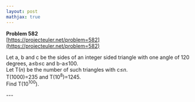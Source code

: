 ```yaml
---
layout: post
mathjax: true
---
```

**Problem 582**  
[https://projecteuler.net/problem=582](https://projecteuler.net/problem=582)

<p>
Let a, b and c be the sides of an integer sided triangle with one angle of 120 degrees, a≤b≤c and b-a≤100.<br />
Let T(<var>n</var>) be the number of such triangles with c≤<var>n</var>.<br />
T(1000)=235 and T(10<sup>8</sup>)=1245.<br />
Find T(10<sup>100</sup>).
</p>
---
